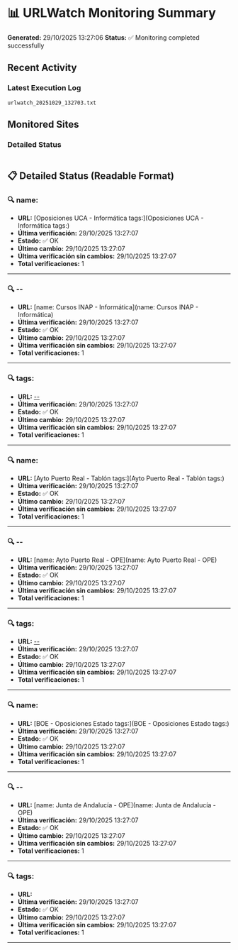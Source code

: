 # 📊 URLWatch Monitoring Summary

**Generated:** 29/10/2025 13:27:06
**Status:** ✅ Monitoring completed successfully

## Recent Activity

### Latest Execution Log
`urlwatch_20251029_132703.txt`

## Monitored Sites

### Detailed Status
```
```

## 📋 Detailed Status (Readable Format)

### 🔍 name:

- **URL:** [Oposiciones UCA - Informática	tags:](Oposiciones UCA - Informática	tags:)
- **Última verificación:** 29/10/2025 13:27:07
- **Estado:** ✅ OK
- **Último cambio:** 29/10/2025 13:27:07
- **Última verificación sin cambios:** 29/10/2025 13:27:07
- **Total verificaciones:** 1

---

### 🔍 --

- **URL:** [name: Cursos INAP - Informática](name: Cursos INAP - Informática)
- **Última verificación:** 29/10/2025 13:27:07
- **Estado:** ✅ OK
- **Último cambio:** 29/10/2025 13:27:07
- **Última verificación sin cambios:** 29/10/2025 13:27:07
- **Total verificaciones:** 1

---

### 🔍 tags:

- **URL:** [--](--)
- **Última verificación:** 29/10/2025 13:27:07
- **Estado:** ✅ OK
- **Último cambio:** 29/10/2025 13:27:07
- **Última verificación sin cambios:** 29/10/2025 13:27:07
- **Total verificaciones:** 1

---

### 🔍 name:

- **URL:** [Ayto Puerto Real - Tablón	tags:](Ayto Puerto Real - Tablón	tags:)
- **Última verificación:** 29/10/2025 13:27:07
- **Estado:** ✅ OK
- **Último cambio:** 29/10/2025 13:27:07
- **Última verificación sin cambios:** 29/10/2025 13:27:07
- **Total verificaciones:** 1

---

### 🔍 --

- **URL:** [name: Ayto Puerto Real - OPE](name: Ayto Puerto Real - OPE)
- **Última verificación:** 29/10/2025 13:27:07
- **Estado:** ✅ OK
- **Último cambio:** 29/10/2025 13:27:07
- **Última verificación sin cambios:** 29/10/2025 13:27:07
- **Total verificaciones:** 1

---

### 🔍 tags:

- **URL:** [--](--)
- **Última verificación:** 29/10/2025 13:27:07
- **Estado:** ✅ OK
- **Último cambio:** 29/10/2025 13:27:07
- **Última verificación sin cambios:** 29/10/2025 13:27:07
- **Total verificaciones:** 1

---

### 🔍 name:

- **URL:** [BOE - Oposiciones Estado	tags:](BOE - Oposiciones Estado	tags:)
- **Última verificación:** 29/10/2025 13:27:07
- **Estado:** ✅ OK
- **Último cambio:** 29/10/2025 13:27:07
- **Última verificación sin cambios:** 29/10/2025 13:27:07
- **Total verificaciones:** 1

---

### 🔍 --

- **URL:** [name: Junta de Andalucía - OPE](name: Junta de Andalucía - OPE)
- **Última verificación:** 29/10/2025 13:27:07
- **Estado:** ✅ OK
- **Último cambio:** 29/10/2025 13:27:07
- **Última verificación sin cambios:** 29/10/2025 13:27:07
- **Total verificaciones:** 1

---

### 🔍 tags:

- **URL:** []()
- **Última verificación:** 29/10/2025 13:27:07
- **Estado:** ✅ OK
- **Último cambio:** 29/10/2025 13:27:07
- **Última verificación sin cambios:** 29/10/2025 13:27:07
- **Total verificaciones:** 1

---

